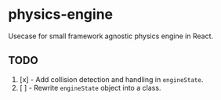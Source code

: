 # physics-engine

Usecase for small framework agnostic physics engine in React.

## TODO

1. [x] - Add collision detection and handling in `engineState`.
2. [ ] - Rewrite `engineState` object into a class.